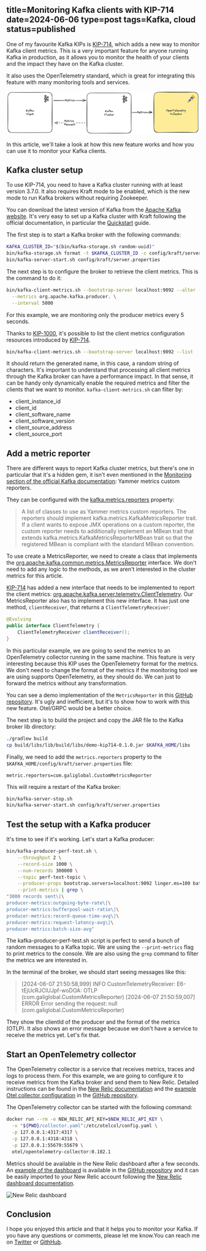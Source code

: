 title=Monitoring Kafka clients with KIP-714
date=2024-06-06
type=post
tags=Kafka, cloud
status=published
---------

One of my favourite Kafka KIPs is [KIP-714], which adds a new way to monitor
Kafka client metrics. This is a very important feature for anyone running Kafka
in production, as it allows you to monitor the health of your clients and the
impact they have on the Kafka cluster.

It also uses the OpenTelemetry standard, which is great for integrating this
feature with many monitoring tools and services.

![KIP-714 Architecture](kip714.png)

In this article, we'll take a look at how this new feature works and how you can
use it to monitor your Kafka clients.

## Kafka cluster setup

To use KIP-714, you need to have a Kafka cluster running with at least version
3.7.0. It also requires Kraft mode to be enabled, which is the new mode to run
Kafka brokers without requiring Zookeeper.

You can download the latest version of Kafka from the [Apache Kafka website].
It's very easy to set up a Kafka cluster with Kraft following the official
documentation, in particular the [Quickstart] guide.

The first step is to start a Kafka broker with the following commands:

```bash
KAFKA_CLUSTER_ID="$(bin/kafka-storage.sh random-uuid)"
bin/kafka-storage.sh format -t $KAFKA_CLUSTER_ID -c config/kraft/server.properties
bin/kafka-server-start.sh config/kraft/server.properties
```

The next step is to configure the broker to retrieve the client metrics. This is
the command to do it:

```bash
bin/kafka-client-metrics.sh --bootstrap-server localhost:9092 --alter --generate-name \
  --metrics org.apache.kafka.producer. \
  --interval 5000
```

For this example, we are monitoring only the producer metrics every 5 seconds.

Thanks to [KIP-1000], it's possible to list the client metrics configuration
resources introduced by [KIP-714].

```bash
bin/kafka-client-metrics.sh --bootstrap-server localhost:9092 --list
```

It should return the generated name, in this case, a random string of
characters. It's important to understand that processing all client metrics
through the Kafka broker can have a performance impact. In that sense, it can
be handy only dynamically enable the required metrics and filter the clients
that we want to monitor. `kafka-client-metrics.sh` can filter by:

- client_instance_id
- client_id
- client_software_name
- client_software_version
- client_source_address
- client_source_port

## Add a metric reporter

There are different ways to report Kafka cluster metrics, but there's one in
particular that it's a hidden gem, it isn't even mentioned in the [Monitoring
section of the official Kafka documentation]: Yammer metrics custom reporters.

They can be configured with the [kafka.metrics.reporters] property:

> A list of classes to use as Yammer metrics custom reporters. The reporters
> should implement kafka.metrics.KafkaMetricsReporter trait. If a client wants
> to expose JMX operations on a custom reporter, the custom reporter needs to
> additionally implement an MBean trait that extends
> kafka.metrics.KafkaMetricsReporterMBean trait so that the registered MBean is
> compliant with the standard MBean convention.

To use create a MetricsReporter, we need to create a class that implements the
[org.apache.kafka.common.metrics.MetricsReporter] interface. We don't need to
add any logic to the methods, as we aren't interested in the cluster metrics
for this article.

[KIP-714] has added a new interface that needs to be implemented to report the
client metrics: [org.apache.kafka.server.telemetry.ClientTelemetry]. Our
MetricsReporter also has to implement this new interface. It has just one
method, `clientReceiver`, that returns a `ClientTelemetryReceiver`:

```java
@Evolving
public interface ClientTelemetry {
    ClientTelemetryReceiver clientReceiver();
}
```

In this particular example, we are going to send the metrics to an
OpenTelemetry collector running in the same machine. This feature is very
interesting because this KIP uses the OpenTelemetry format for the metrics. We
don't need to change the format of the metrics if the monitoring tool we are
using supports OpenTelemetry, as they should do. We can just to forward the
metrics without any transformation.

You can see a demo implementation of the `MetricsReporter` in this [GitHub
repository]. It's ugly and inefficient, but it's to show how to work with this
new feature. Otel/GRPC would be a better choice.

The next step is to build the project and copy the JAR file to the Kafka broker
lib directory:

```bash
./gradlew build
cp build/libs/lib/build/libs/demo-kip714-0.1.0.jar $KAFKA_HOME/libs
```

Finally, we need to add the `metrics.reporters` property to the
`$KAFKA_HOME/config/kraft/server.properties` file:

```properties
metric.reporters=com.galiglobal.CustomMetricsReporter
```

This will require a restart of the Kafka broker:

```bash
bin/kafka-server-stop.sh
bin/kafka-server-start.sh config/kraft/server.properties
```

## Test the setup with a Kafka producer

It's time to see if it's working. Let's start a Kafka producer:

```bash
bin/kafka-producer-perf-test.sh \
    --throughput 2 \
    --record-size 1000 \
    --num-records 300000 \
    --topic perf-test-topic \
    --producer-props bootstrap.servers=localhost:9092 linger.ms=100 batch.size=16384 \
    --print-metrics | grep \
"3000 records sent\|\
producer-metrics:outgoing-byte-rate\|\
producer-metrics:bufferpool-wait-ratio\|\
producer-metrics:record-queue-time-avg\|\
producer-metrics:request-latency-avg\|\
producer-metrics:batch-size-avg"
```

The kafka-producer-perf-test.sh script is perfect to send a bunch of random
messages to a Kafka topic. We are using the `--print-metrics` flag to print
metrics to the console. We are also using the `grep` command to filter
the metrics we are interested in.

In the terminal of the broker, we should start seeing messages like this:

> [2024-06-07 21:50:58,999] INFO CustomTelemetryReceiver: E6-tEjUcRJClUJpf-woDOA: OTLP (com.galiglobal.CustomMetricsReporter)
> [2024-06-07 21:50:59,007] ERROR Error sending the request: null (com.galiglobal.CustomMetricsReporter)

They show the clientId of the producer and the format of the metrics (OTLP). It
also shows an error message because we don't have a service to receive the
metrics yet. Let's fix that.

## Start an OpenTelemetry collector

The OpenTelemetry collector is a service that receives metrics, traces and logs
to process them. For this example, we are going to configure it to receive
metrics from the Kafka broker and send them to New Relic. Detailed instructions
can be found in the [New Relic documentation] and the [example Otel collector
configuration] in the [GitHub repository].

The OpenTelemetry collector can be started with the following command:

```bash
docker run --rm -e NEW_RELIC_API_KEY=$NEW_RELIC_API_KEY \
  -v "${PWD}/collector.yaml":/etc/otelcol/config.yaml \
  -p 127.0.0.1:4317:4317 \
  -p 127.0.0.1:4318:4318 \
  -p 127.0.0.1:55679:55679 \
  otel/opentelemetry-collector:0.102.1
```

Metrics should be available in the New Relic dashboard after a few seconds. An
[example of the dashboard] is available in the [GitHub repository] and it can
be easily imported to your New Relic account following the [New Relic dashboard
documentation].

![New Relic dashboard](demo.gif)

## Conclusion

I hope you enjoyed this article and that it helps you to monitor your Kafka. If
you have any questions or comments, please let me know.You can reach me on
[Twitter] or [GithHub].

[KIP-714]: https://cwiki.apache.org/confluence/display/KAFKA/KIP-714%3A+Client+metrics+and+observability
[Apache Kafka website]: https://kafka.apache.org/downloads
[Quickstart]: https://kafka.apache.org/quickstart
[KIP-1000]: https://cwiki.apache.org/confluence/display/KAFKA/KIP-1000%3A+List+Client+Metrics+Configuration+Resources
[Monitoring section of the official Kafka documentation]: https://kafka.apache.org/documentation/#monitoring
[kafka.metrics.reporters]: https://kafka.apache.org/documentation/#brokerconfigs
[org.apache.kafka.common.metrics.MetricsReporter]: https://kafka.apache.org/37/javadoc/org/apache/kafka/common/metrics/MetricsReporter.html
[org.apache.kafka.server.telemetry.ClientTelemetry]: https://kafka.apache.org/37/javadoc/org/apache/kafka/server/telemetry/ClientTelemetry.html
[New Relic documentation]: https://docs.newrelic.com/docs/more-integrations/open-source-telemetry-integrations/opentelemetry/get-started/collector-processing/opentelemetry-collector-processing-intro/
[GitHub repository]: https://github.com/antonmry/kafka-playground/tree/main/otel-kip714-demo
[example Otel collector configuration]: https://github.com/antonmry/kafka-playground/blob/main/otel-kip714-demo/collector.yaml
[example of the dashboard]: https://github.com/antonmry/kafka-playground/blob/main/otel-kip714-demo/dashboard.json
[New Relic dashboard documentation]: https://docs.newrelic.com/docs/query-your-data/explore-query-data/dashboards/introduction-dashboards/
[Excalidraw]: https://excalidraw.com/#json=x6CH7z5GumHeyb4ezYYJl,42e6ye4JMeCc03iFBtbsdA
[Twitter]: https://www.twitter.com/antonmry
[GithHub]: https://github.com/antonmry/galiglobal/discussions

